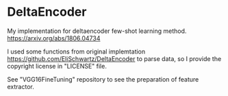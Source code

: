 # DeltaEncoder

My implementation for deltaencoder few-shot learning method. https://arxiv.org/abs/1806.04734

I used some functions from original implemtation https://github.com/EliSchwartz/DeltaEncoder to parse data, so I provide the copyright license in "LICENSE" file.

See "VGG16FineTuning" repository to see the preparation of feature extractor.
